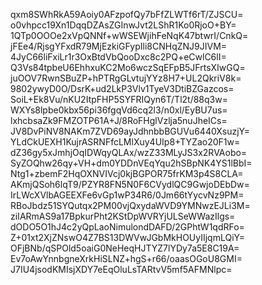 qxm8SWhRkA59Aoiy0AFzpofQy7bFfZLWTf6rT/ZJSCU=
o0vhpcc19Xn1DqqDZAsZGInwJvt2LShR1Ko0RjoO+BY=
1QTp0OOOe2xVpQNNf+wWSEWjihFeNqK47btwrI/CnkQ=
jFEe4/RjsgYFxdR79MjEzkiGFypIli8CNHqZNJ9JIVM=
4JyC66liFxiLr1r3OxBtdVbQooDxc8c2PQ+eCwlC6lI=
Q3Vs84tpbeU6EhhxuKC2Mo6wczSqEFpB5JFrtsXIwGQ=
juOOV7RwnSBuZP+hPTRgGLvtujYYz8H7+UL2QkriV8k=
9802ywyD0O/DsrK+ud2LkP3Vlv1TyeV3DtiBZGazcos=
SoiL+Ek8Vu/nKU2ItpFHP5SYFRIQyn6T/Tl2t/88q3w=
WXYs8lpbe0kbx56pi36fgqVd6cq2l3/n0xl/EyBU7us=
lxhcbsaZk9FMZOTP61A+J/8RoFHglVzlja5nuJheICs=
JV8DvPiNV8NAKm7ZVD69ayJdhnbbBGUVu6440XsuzjY=
YLdCkUEXH1KujrASRNFfcLMlXuy4UIp8+TYZao20F1w=
dZ36gy5xJmhjOqIDWqyQLAx/wzZ33MLyJS3x2RVAobo=
SyZOQhw26qy+VH+dm0YDDnVEqYqu2hSBpNK4YS1lBbI=
Ntg1+zbemF2HqOXNVIVcj0kjBGPOR75frKM3p4S8CLA=
AKmjQSoh6lqT9/PZYR8FN5N0F6CVydlQC9GwjoDEbDw=
IrLWcXVlbAGEEXFe6vGp1wP34R6/0Jm66tYycvNz9PM=
RBoJbdz51SYQutqx2PM00vjQxydaWVD9YMNwzEJLi3M=
ziIARmAS9a17BpkurPht2KStDpWVRYjULSeWWazIlgs=
dODO5O1hJ4c2yQpLaoNimulondDAFD/2GPhtW1qdRFo=
Z+01xt2XjZNswO4Z7BS13DWVwJGbMkHOUyIIjqmLQiY=
OFjBNb/qSPOld5oaiG0NeHeqHJTYZ7lYDy7a5E8C19A=
Ev7oAwYnnbgneXrkHiSLNZ+hgS+r66/oaasOGoU8GMI=
J7IU4jsodKMIsjXDY7eEqOluLsTARtvV5mf5AFMNlpc=
